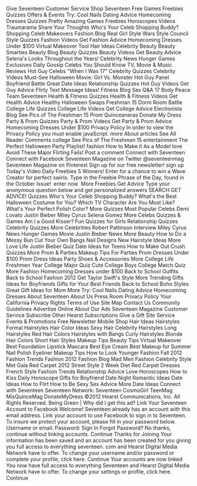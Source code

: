 Give Seventeen Customer Service Shop Seventeen Free Games Freebies Quizzes Offers & Events Try: Cool Nails Dating Advice Homecoming Dresses Quizzes Pretty Amazing Games Freebies Horoscopes Videos Traumarama Share Your Thoughts Who's Your Celeb Shopping Buddy? Shopping Celeb Makeovers Fashion Blog Real Girl Style Wars Style Council Style Quizzes Fashion Videos Get Fashion Advice Homecoming Dresses Under $100 Virtual Makeover Tool Hair Ideas Celebrity Beauty Beauty Smarties Beauty Blog Beauty Quizzes Beauty Videos Get Beauty Advice Selena's Looks Throughout the Years! Celebrity News Hunger Games Exclusives Daily Gossip Celebs You Should Know TV, Movie & Music Reviews Hot Guy Celebs "When I Was 17" Celebrity Quizzes Celebrity Videos Must-See Halloween Movie: Girl Vs. Monster Hot Guy Panel Boyfriend Battle Great Date Ideas Relationship Quizzes Hot Guy Videos Get Guy Advice Flirty Text Message Ideas! Fitness Blog Sex Q&A 17 Body Peace Team Seventeen Health & Fitness Quizzes Health & Fitness Videos Get Health Advice Healthy Halloween Swaps Freshman 15 Dorm Room Battle College Life Quizzes College Life Videos Get College Advice Electionista Blog See Pics of The Freshman 15 Prom Quinceaneras Donate My Dress Party & Prom Quizzes Party & Prom Videos Get Party & Prom Advice Homecoming Dresses Under $100 Privacy Policy In order to view the Privacy Policy you must enable javaScript. more About articles See All Reader Comments college See Pics of The Freshman 15 entertainment The Perfect Halloween Party Playlist! fashion How to Make it As a Model love Avoid These Major Flirting Fails! Post a comment Connect with Seventeen Connect with Facebook Seventeen Magazine on Twitter @seventeenmag Seventeen Magazine on Pinterest Sign up for our free newsletter! sign up Today's Video Daily Freebies 5 Winners! Enter for a chance to win a Wave Creator for perfect swirls. Type in the Freebie Phrase of the Day, found in the October Issue!  enter now  More Freebies Get Advice Type your anonymous question below and get personalized answers SEARCH GET ADVICE! Quizzes Who's Your Celeb Shopping Buddy? What's the Best Halloween Costume for You? Which TV Character Are You Most Like? What's Your Perfect Polish Color? More Quizzes Most Popular Celebs Demi Lovato Justin Bieber Miley Cyrus Selena Gomez More Celebs Quizzes & Games Am I a Good Kisser? Fun Quizzes for Girls Relationship Quizzes Celebrity Quizzes More Celebrities Robert Pattinson Interview Miley Cyrus News Hunger Games Movie Justin Bieber News More Beauty How to Do a Messy Bun Cut Your Own Bangs Nail Designs New Hairstyle Ideas More Love Life Justin Bieber Quiz Date Ideas for Teens How to Make Out Crush Quizzes More Prom & Parties Makeup Tips For Parties Prom Dresses Under $100 Prom Dress Ideas Party Shoes & Accessories More College Life Freshmen Year College Major Quiz Cute College Boys College Match Quiz More Fashion Homecoming Dresses under $100 Back to School Outfits Back to School Fashion 2012 Get Taylor Swift's Style More Trending Gifts Ideas for Boyfriends Gifts for Your Best Friends Back to School Boho Styles Great Gift Ideas for Mom More Try: Cool Nails Dating Advice Homecoming Dresses About Seventeen About Us Press Room Privacy Policy Your California Privacy Rights Terms of Use Site Map Contact Us Community Guidelines Advertise Online About Our Ads Seventeen Magazine Customer Service Subscribe Other Hearst Subscriptions Give a Gift Site Service Events & Promotions Free Newsletter Mobile Shop Hair Ideas Hairstyles Formal Hairstyles Hair Color Ideas Sexy Hair Celebrity Hairstyles Long Hairstyles Red Hair Colors Hairstyles with Bangs Curly Hairstyles Blonde Hair Colors Short Hair Styles Makeup Tips Beauty Tips Virtual Makeover Best Foundation Lipstick Mascara Best Eye Cream Best Makeup for Summer Nail Polish Eyeliner Makeup Tips How to Look Younger Fashion Fall 2012 Fashion Trends Fashion 2012 Fashion Blog Mad Men Fashion Celebrity Style Met Gala Red Carpet 2012 Street Style 2 Week Diet Red Carpet Dresses French Style Fashion Trends Relationship Advice Love Horoscopes How to Kiss Daily Horoscope Gifts for Boyfriend Date Night Romantic Ideas Date Ideas How to Flirt How to Be Sexy Sex Advice More Date Ideas Connect with Seventeen Seventeen Network: Seventeen CosmoGirl TeenMag MisQuinceMag DonateMyDress ©2012 Hearst Communications, Inc. All Rights Reserved. Being Green | Why did I get this ad? Link Your Seventeen Account to Facebook Welcome! Seventeen already has an account with this email address. Link your account to use Facebook to sign in to Seventeen. To insure we protect your account, please fill in your password below. Username or email: Password: Sign In Forgot Password? No thanks, continue without linking accounts. Continue Thanks for Joining Your information has been saved and an account has been created for you giving you full access to everything seventeen. com and Hearst Digital Media Network have to offer. To change your username and/or password or complete your profile, click here. Continue Your accounts are now linked You now have full access to everything Seventeen and Hearst Digital Media Network have to offer. To change your settings or profile, click here. Continue